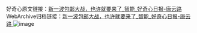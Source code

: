 好奇心原文链接：[新一波包邮大战，也许就要来了_智能_好奇心日报-唐云路 ](https://www.qdaily.com/articles/10364.html)
WebArchive归档链接：[新一波包邮大战，也许就要来了_智能_好奇心日报-唐云路 ](http://web.archive.org/web/20160502204836/http://www.qdaily.com:80/articles/10364.html)
![image](http://ww3.sinaimg.cn/large/007d5XDply1g3vwfuadoyj30u037h7wh)